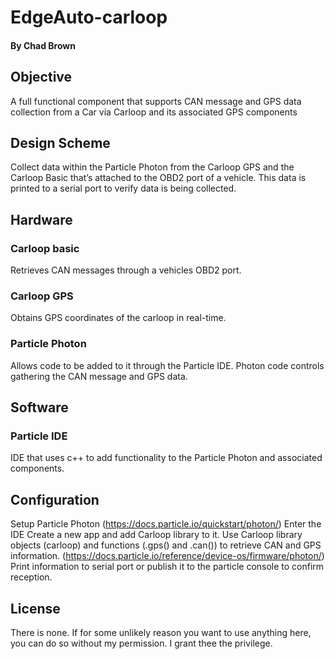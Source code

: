 # EdgeAuto-carloop
#### By Chad Brown

## Objective
A full functional component that supports CAN message and GPS data collection from a Car via Carloop and its associated GPS components

## Design Scheme
Collect data within the Particle Photon from the Carloop GPS and the Carloop Basic that’s attached to the OBD2 port of a vehicle. This data is printed to a serial port to verify data is being collected.

## Hardware
### Carloop basic
Retrieves CAN messages through a vehicles OBD2 port.
### Carloop GPS
Obtains GPS coordinates of the carloop in real-time.
### Particle Photon
Allows code to be added to it through the Particle IDE. Photon code controls gathering the CAN message and GPS data.

## Software
### Particle IDE
IDE that uses c++ to add functionality to the Particle Photon and associated components.			

## Configuration
Setup Particle Photon (https://docs.particle.io/quickstart/photon/)
Enter the IDE 
Create a new app and add Carloop library to it.
Use Carloop library objects (carloop) and functions (.gps() and .can()) to retrieve CAN and GPS information. 
(https://docs.particle.io/reference/device-os/firmware/photon/)
Print information to serial port or publish it to the particle console to confirm reception.	

## License

There is none. If for some unlikely reason you want to use anything here, you can do so without my permission. I grant thee the privilege.
